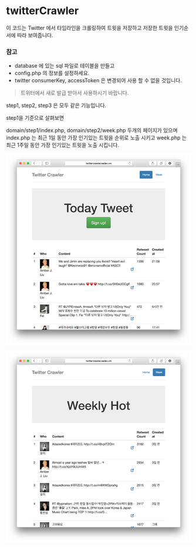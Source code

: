 # twitterCrawler

이 코드는 Twitter 에서 타임라인을 크롤링하여 트윗을 저장하고 저장한 트윗을 인기순서에 따라 보여줍니다.

### 참고
* database 에 있는 sql 파일로 테이블을 만들고
* config.php 의 정보를 설정하세요.
* twitter consumerKey, accessToken 은 변경되어 사용 할 수 없을 것입니다.
 > 트위터에서 새로 발급 받아서 사용하시기 바랍니다.

step1, step2, step3 은 모두 같은 기능입니다. 

step1을 기준으로 살펴보면 

domain/step1/index.php, domain/step2/week.php 두개의 페이지가 있으며 
index.php 는 최근 1일 동안 가장 인기있는 트윗을 순위로 노출 시키고 
week.php 는 최근 1주일 동안 가장 인기있는 트윗을 노출 시킵니다.

![ScreenShot](https://github.com/akasima/twitterCrawler/blob/master/today.png)

![ScreenShot](https://github.com/akasima/twitterCrawler/blob/master/weekly.png)
